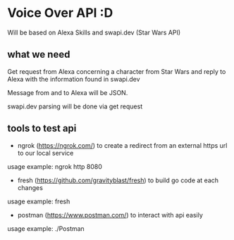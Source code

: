 # Voice Over API :D

Will be based on Alexa Skills and swapi.dev (Star Wars API)

## what we need

Get request from Alexa concerning a character from Star Wars and reply to Alexa with the information found in swapi.dev

Message from and to Alexa will be JSON.

swapi.dev parsing will be done via get request

## tools to test api

- ngrok (https://ngrok.com/) to create a redirect from an external https url to our local service

usage example:
ngrok http 8080

- fresh (https://github.com/gravityblast/fresh) to build go code at each changes

usage example:
fresh

- postman (https://www.postman.com/) to interact with api easily

usage example: ./Postman
